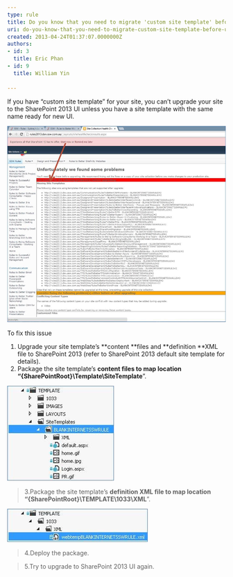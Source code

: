 ```yaml
---
type: rule
title: Do you know that you need to migrate 'custom site template' before upgrade to SharePoint 2013 UI?
uri: do-you-know-that-you-need-to-migrate-custom-site-template-before-upgrade-to-sharepoint-2013-ui
created: 2013-04-24T01:37:07.0000000Z
authors:
- id: 3
  title: Eric Phan
- id: 9
  title: William Yin

---
```


If you have “custom site template” for  your site, you can’t upgrade your site to the SharePoint 2013 UI unless you have a site template with the same name ready for new UI.


![SharePoint will show you an error “Missing Site Templates” that prevents you from upgrading](missingSiteTemplateError.jpg)
 
To fix this issue

1. Upgrade your site template’s **content **files and **definition **XML file to SharePoint 2013 (refer to SharePoint 2013 default site template for details).
2. Package the site template’s **content **files to map location “**{SharePointRoot}\Template\SiteTemplate**”.




> 
![](siteTemplateStructure.jpg) 
> 
> 3.Package the site template’s **definition **XML file to map location “**{SharePointRoot}\TEMPLATE\1033\XML**”.






> 
![](siteTemplateDefinitionFile.jpg)
> 4.Deploy the package.



> 5.Try to upgrade to SharePoint 2013 UI again.
